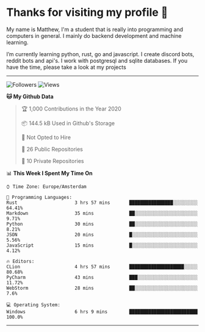 # Thanks for visiting my profile 👋
My name is Matthew, I'm a student that is really into programming and computers in general. I mainly do backend development and machine learning.

I’m currently learning python, rust, go and javascript. I create discord bots, reddit bots and api's. I work with postgresql and sqlite databases. If you have the time, please take a look at my projects

---
![Followers](https://img.shields.io/github/followers/DankDumpster?style=social)
![Views](https://komarev.com/ghpvc/?username=DankDumpster&style=flat-square&color=green)
<!--START_SECTION:waka-->
**🐱 My Github Data** 

> 🏆 1,000 Contributions in the Year 2020
 > 
> 📦 144.5 kB Used in Github's Storage 
 > 
> 🚫 Not Opted to Hire
 > 
> 📜 26 Public Repositories
 > 
> 🔑 10 Private Repositories 

📊 **This Week I Spent My Time On** 

```text
⌚︎ Time Zone: Europe/Amsterdam

💬 Programming Languages: 
Rust                     3 hrs 57 mins       ████████████████░░░░░░░░░   64.41% 
Markdown                 35 mins             ██░░░░░░░░░░░░░░░░░░░░░░░   9.71% 
Python                   30 mins             ██░░░░░░░░░░░░░░░░░░░░░░░   8.21% 
JSON                     20 mins             █░░░░░░░░░░░░░░░░░░░░░░░░   5.56% 
JavaScript               15 mins             █░░░░░░░░░░░░░░░░░░░░░░░░   4.12%

🔥 Editors: 
CLion                    4 hrs 57 mins       ████████████████████░░░░░   80.68% 
PyCharm                  43 mins             ███░░░░░░░░░░░░░░░░░░░░░░   11.72% 
WebStorm                 28 mins             ██░░░░░░░░░░░░░░░░░░░░░░░   7.6%

💻 Operating System: 
Windows                  6 hrs 9 mins        █████████████████████████   100.0%

```


<!--END_SECTION:waka-->
-------
